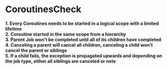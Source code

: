 # CoroutinesCheck

**1. Every Coroutines needs to be started in a logical scope with a limited lifetime**  
**2. Coroutine started in the same scope from a hierarchy**  
**3. Parent Job won't be completed until all of its children have completed**  
**4. Canceling a parent will cancel all children, canceling a child won't cancel the parent or siblings**  
**5. If a child fails, the exception is propagated upwards and depending on the job type, either all siblings are canceled or note**  
